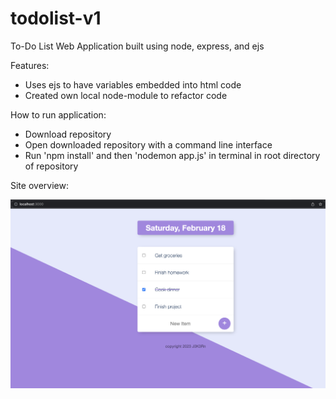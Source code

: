# todolist-v1
 
To-Do List Web Application built using node, express, and ejs

Features:
- Uses ejs to have variables embedded into html code
- Created own local node-module to refactor code

How to run application:
- Download repository
- Open downloaded repository with a command line interface
- Run 'npm install' and then 'nodemon app.js' in terminal in root directory of repository

Site overview:

![alt text](https://github.com/J0K3Rn/todolist-v1/blob/main/screenshots/overview.png?raw=true) 

